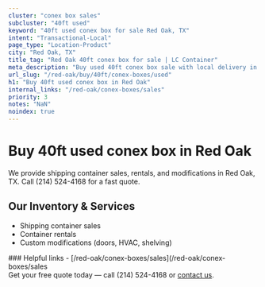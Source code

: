 ```yaml
---
cluster: "conex box sales"
subcluster: "40ft used"
keyword: "40ft used conex box for sale Red Oak, TX"
intent: "Transactional-Local"
page_type: "Location-Product"
city: "Red Oak, TX"
title_tag: "Red Oak 40ft conex box for sale | LC Container"
meta_description: "Buy used 40ft conex box sale with local delivery in Red Oak, TX. LC Container — local Since 2003. Request a fast quote today."
url_slug: "/red-oak/buy/40ft/conex-boxes/used"
h1: "Buy 40ft used conex box in Red Oak"
internal_links: "/red-oak/conex-boxes/sales"
priority: 3
notes: "NaN"
noindex: true
---
```


# Buy 40ft used conex box in Red Oak

We provide shipping container sales, rentals, and modifications in Red Oak, TX. Call (214) 524-4168 for a fast quote.

## Our Inventory & Services
- Shipping container sales
- Container rentals
- Custom modifications (doors, HVAC, shelving)

<div data-section="internal-links">
### Helpful links
- [/red-oak/conex-boxes/sales](/red-oak/conex-boxes/sales
</div>

<div data-section="cta">
Get your free quote today — call (214) 524-4168 or <a href="/contact">contact us</a>.
</div>

<script type="application/ld+json">{"@context":"https://schema.org","@type":"FAQPage","mainEntity":[{"@type":"Question","name":"How much does delivery cost in Red Oak, TX?","acceptedAnswer":{"@type":"Answer","text":"Delivery costs vary by distance and container size. Most deliveries in Red Oak, TX range from $150-$300. Call (214) 524-4168 for an exact quote based on your specific location."}},{"@type":"Question","name":"Do you offer financing or payment plans?","acceptedAnswer":{"@type":"Answer","text":"We accept major credit cards, checks, and can discuss commercial terms for bulk purchases. Call (214) 524-4168 to discuss options."}},{"@type":"Question","name":"Can you customize containers in Red Oak, TX?","acceptedAnswer":{"@type":"Answer","text":"Yes — we perform modifications like doors, HVAC, insulation, and shelving. Request a custom quote at (214) 524-4168 or via our contact form."}}]}</script>
